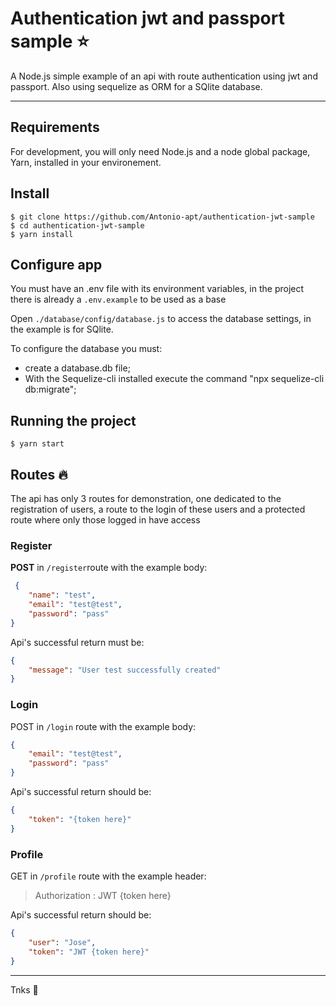 # Authentication jwt and passport sample :star:

A Node.js simple example of an api with route authentication using jwt and passport. Also using sequelize as ORM for a SQlite database.

---
## Requirements

For development, you will only need Node.js and a node global package, Yarn, installed in your environement.


## Install

    $ git clone https://github.com/Antonio-apt/authentication-jwt-sample
    $ cd authentication-jwt-sample
    $ yarn install

## Configure app


You must have an .env file with its environment variables, in the project there is already a `.env.example` to be used as a base

Open `./database/config/database.js` to access the database settings, in the example is for SQlite.

To configure the database you must:

- create a database.db file;
- With the Sequelize-cli installed execute the command "npx sequelize-cli db:migrate";

## Running the project

    $ yarn start

## Routes :fire:	

The api has only 3 routes for demonstration, one dedicated to the registration of users, a route to the login of these users and a protected route where only those logged in have access

### Register

**POST** in `/register`route with the example body:
``` json
 {
    "name": "test",
    "email": "test@test",
    "password": "pass"
}
```
Api's successful return must be:

``` json
{
    "message": "User test successfully created"
}
```

### Login

POST in `/login` route with the example body:

``` json
{
	"email": "test@test",
	"password": "pass"
}
```

Api's successful return should be: 

``` json
{
    "token": "{token here}"
}
```

### Profile

GET in `/profile` route with the example header:

> Authorization : JWT {token here}

Api's successful return should be:

``` json
{
    "user": "Jose",
    "token": "JWT {token here}"
}
```

---
Tnks :purple_heart:

